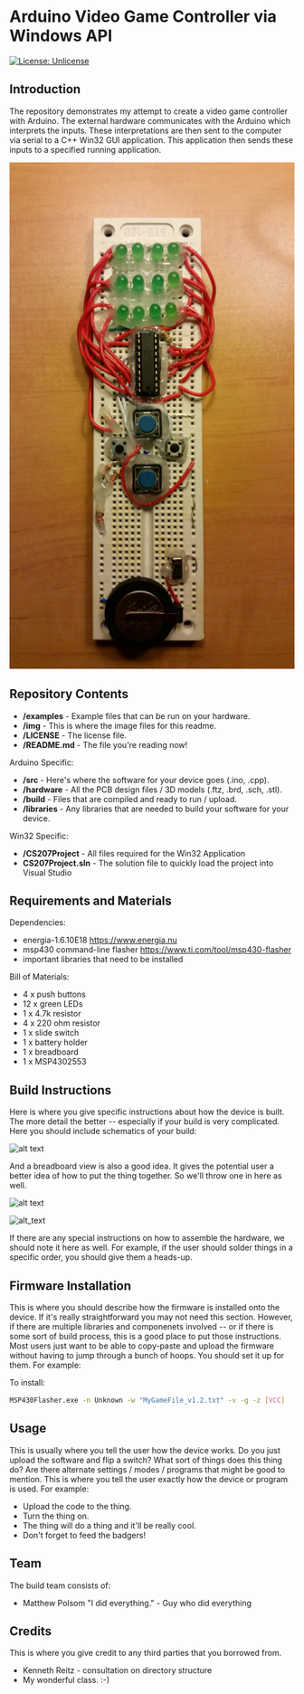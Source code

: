 Arduino Video Game Controller via Windows API
=
[![License: Unlicense](https://img.shields.io/badge/license-Unlicense-blue.svg)](http://unlicense.org/)

Introduction
-
The repository demonstrates my attempt to create a video game controller with Arduino. The external hardware communicates with the Arduino which interprets the inputs. These interpretations are then sent to the computer via serial to a C++ Win32 GUI application. This application then sends these inputs to a specified running application.

![alt text][pic1]

[pic1]: https://github.com/trevortomesh/OSHRepo/blob/master/img/img1.jpg "Logo Title Text 2"

Repository Contents
-
* **/examples** - Example files that can be run on your hardware. 
* **/img** - This is where the image files for this readme.
* **/LICENSE** - The license file.
* **/README.md** - The file you're reading now!

Arduino Specific:
  * **/src** - Here's where the software for your device goes (.ino, .cpp).
  * **/hardware** - All the PCB design files / 3D models (.ftz, .brd, .sch, .stl).
  * **/build** - Files that are compiled and ready to run / upload.
  * **/libraries** - Any libraries that are needed to build your software for your device.

Win32 Specific:
  * **/CS207Project** - All files required for the Win32 Application
  * **CS207Project.sln** - The solution file to quickly load the project into Visual Studio

Requirements and Materials
-
Dependencies:
* energia-1.6.10E18 https://www.energia.nu
* msp430 command-line flasher https://www.ti.com/tool/msp430-flasher
* important libraries that need to be installed

Bill of Materials:
* 4 x push buttons
* 12 x green LEDs
* 1 x 4.7k resistor
* 4 x 220 ohm resistor
* 1 x slide switch
* 1 x battery holder
* 1 x breadboard
* 1 x MSP4302553

Build Instructions
-
Here is where you give specific instructions about how the device is built. The more detail the better -- especially if your build is very complicated. Here you should include schematics of your build: 

![alt text][pic2]

[pic2]: https://github.com/trevortomesh/OSHRepo/blob/master/img/img2.jpg "Logo Title Text 2"

And a breadboard view is also a good idea. It gives the potential user a better idea of how to put the thing together. So we'll throw one in here as well. 

![alt text][pic3]

[pic3]: https://github.com/trevortomesh/OSHRepo/blob/master/img/img3.jpg "Logo Title Text 2"

![alt_text][pic4]
  
[pic4]: https://github.com/trevortomesh/OSHRepo/blob/master/folderName/joystick.png "This is some alt text"


If there are any special instructions on how to assemble the hardware, we should note it here as well. For example, if the user should solder things in a specific order, you should give them a heads-up. 

Firmware Installation
-
This is where you should describe how the firmware is installed onto the device. If it's really straightforward you may not need this section. However, if there are multiple libraries and componenets involved -- or if there is some sort of build process, this is a good place to put those instructions. Most users just want to be able to copy-paste and upload the firmware without having to jump through a bunch of hoops. You should set it up for them. For example: 

To install:
```bash
MSP430Flasher.exe -n Unknown -w "MyGameFile_v1.2.txt" -v -g -z [VCC]

```


Usage
-
This is usually where you tell the user how the device works. Do you just upload the software and flip a switch? What sort of things does this thing do? Are there alternate settings / modes / programs that might be good to mention. This is where you tell the user exactly how the device or program is used. For example: 

* Upload the code to the thing. 
* Turn the thing on. 
* The thing will do a thing and it'll be really cool. 
* Don't forget to feed the badgers!

Team
-
The build team consists of: 
* Matthew Polsom
"I did everything." - Guy who did everything

Credits
-

This is where you give credit to any third parties that you borrowed from. 

* Kenneth Reitz - consultation on directory structure
* My wonderful class. :-)
